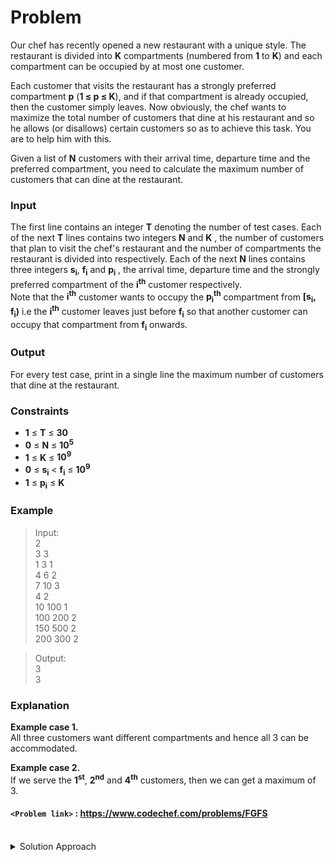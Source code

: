 # Problem
Our chef has recently opened a new restaurant with a unique style. The restaurant is divided into **K** compartments (numbered from **1** to **K**) and each compartment can be occupied by at most one customer.

Each customer that visits the restaurant has a strongly preferred compartment **p** (**1 ≤ p ≤ K**), and if that compartment is already occupied, then the customer simply leaves. Now obviously, the chef wants to maximize the total number of customers that dine at his restaurant and so he allows (or disallows) certain customers so as to achieve this task. You are to help him with this.

Given a list of **N** customers with their arrival time, departure time and the preferred compartment, you need to calculate the maximum number of customers that can dine at the restaurant.

### Input
The first line contains an integer **T** denoting the number of test cases. Each of the next **T** lines contains two integers **N** and **K** , the number of customers that plan to visit the chef's restaurant and the number of compartments the restaurant is divided into respectively. Each of the next **N** lines contains three integers **s<sub>i</sub>**, **f<sub>i</sub>** and **p<sub>i</sub>** , the arrival time, departure time and the strongly preferred compartment of the **i<sup>th</sup>** customer respectively.  
Note that the **i<sup>th</sup>** customer wants to occupy the **p<sub>i</sub><sup>th</sup>** compartment from **\[s<sub>i</sub>, f<sub>i</sub>)** i.e the **i<sup>th</sup>** customer leaves just before **f<sub>i</sub>** so that another customer can occupy that compartment from **f<sub>i</sub>** onwards.

### Output
For every test case, print in a single line the maximum number of customers that dine at the restaurant.

### Constraints
*   **1** ≤ **T** ≤ **30**
*   **0** ≤ **N** ≤ **10<sup>5</sup>**
*   **1** ≤ **K** ≤ **10<sup>9</sup>**
*   **0** ≤ **s<sub>i</sub>** < **f<sub>i</sub>** ≤ **10<sup>9</sup>**
*   **1** ≤ **p<sub>i</sub>** ≤ **K**

### Example
>Input:<br/>
2<br/>
3 3<br/>
1 3 1<br/>
4 6 2<br/>
7 10 3<br/>
4 2<br/>
10 100 1<br/>
100 200 2<br/>
150 500 2<br/>
200 300 2<br/>

>Output:<br/>
3<br/>
3<br/>

### Explanation
**Example case 1.**  
All three customers want different compartments and hence all 3 can be accommodated.

**Example case 2.**  
If we serve the **1<sup>st</sup>**, **2<sup>nd</sup>** and **4<sup>th</sup>** customers, then we can get a maximum of 3.

#### `<Problem link>` : <https://www.codechef.com/problems/FGFS>
<br/>
<details>
  <summary>Solution Approach</summary>
  
  ######
  
  We will seperate timings for each compartment to handle them separately and sort them according to their departure time. 
  
  We greedily select the customer which leaves first, so that we get the maximum remaining time to dine other customers. The customer's which interfere with a currently dining customers timing will be simply ignored.
  
  This will lead to the maximum number of customers that can dine at the restaurant.
  
  ### References
  
  >http://discuss.codechef.com/problems/FGFS<br/>
  
</details>
